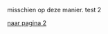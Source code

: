 misschien op deze manier.
test 2


[naar pagina 2](https://https://maetempels.github.io/MAE-gf/pagina%202)
